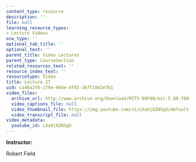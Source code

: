 ```yaml
---
content_type: resource
description: ''
file: null
learning_resource_types:
- Lecture Videos
ocw_type: ''
optional_tab_title: ''
optional_text: ''
parent_title: Video Lectures
parent_type: CourseSection
related_resources_text: ''
resource_index_text: ''
resourcetype: Video
title: Lecture 27
uid: ca46a3f6-179e-964e-4f93-36ff1043e7b1
video_files:
  archive_url: http://www.archive.org/download/MIT5-80F08/mit-5.80-f08-lec27_300k.mp4
  video_captions_file: null
  video_thumbnail_file: https://img.youtube.com/vi/LXa9j8ZN5gU/default.jpg
  video_transcript_file: null
video_metadata:
  youtube_id: LXa9j8ZN5gU
---
```


**Instructor:**

Robert Field